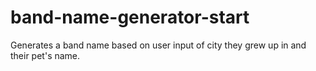 # band-name-generator-start
Generates a band name based on user input of city they grew up in and their pet's name.
